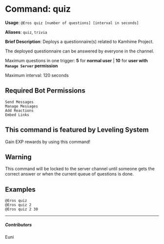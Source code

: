 # Command: quiz


**Usage**: `@Eros quiz [number of questions] [interval in seconds]`

**Aliases**: `quiz`, `trivia`

**Brief Description**: Deploys a questionnaire(s) related to Kamhime Project.



The deployed questionnaire can be answered by everyone in the channel.

Maximum questions in one trigger: **5** for **normal user** | **10** for **user with `Manage Server` permission**

Maximum interval: 120 seconds

## Required Bot Permissions

```
Send Messages
Manage Messages
Add Reactions
Embed Links
```

## This command is featured by Leveling System


Gain EXP rewards by using this command!

## Warning


This command will be locked to the server channel until someone gets the correct answer or when the current queue of questions is done.

## Examples

```
@Eros quiz 
@Eros quiz 2
@Eros quiz 2 30
```


---

##### Contributors


Euni
